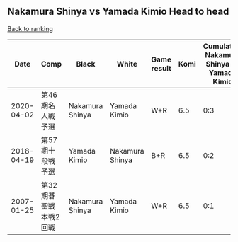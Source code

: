 ## Nakamura Shinya vs Yamada Kimio Head to head

[Back to ranking](../../index.md)




| **Date** | **Comp** | **Black** | **White** | **Game result** | **Komi** | **Cumulative Nakamura Shinya vs Yamada Kimio** | **Nakamura Shinya streak** | **Yamada Kimio streak** | 
| --- | --- | --- | --- | --- | --- | --- | --- | --- |
| 2020-04-02 | 第46期名人戦予選 | Nakamura Shinya | Yamada Kimio | W+R | 6.5 | 0:3 | 0 | 3 | 
| 2018-04-19 | 第57期十段戦予選 | Yamada Kimio | Nakamura Shinya | B+R | 6.5 | 0:2 | 0 | 2 | 
| 2007-01-25 | 第32期碁聖戦本戦2回戦 | Nakamura Shinya | Yamada Kimio | W+R | 6.5 | 0:1 | 0 | 1 |




